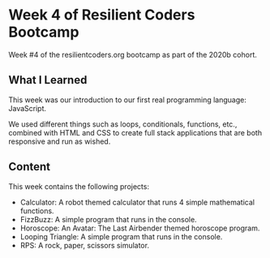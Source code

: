 # Week 4 of Resilient Coders Bootcamp
Week #4 of the resilientcoders.org bootcamp as part of the 2020b cohort.

## What I Learned
This week was our introduction to our first real programming language: JavaScript.

We used different things such as loops, conditionals, functions, etc., combined with HTML and CSS to create full stack applications that are both responsive and run as wished.

## Content
This week contains the following projects:
* Calculator: A robot themed calculator that runs 4 simple mathematical functions.
* FizzBuzz: A simple program that runs in the console.
* Horoscope: An Avatar: The Last Airbender themed horoscope program.
* Looping Triangle: A simple program that runs in the console.
* RPS: A rock, paper, scissors simulator.
